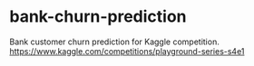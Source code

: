 # bank-churn-prediction
Bank customer churn prediction for Kaggle competition. https://www.kaggle.com/competitions/playground-series-s4e1
